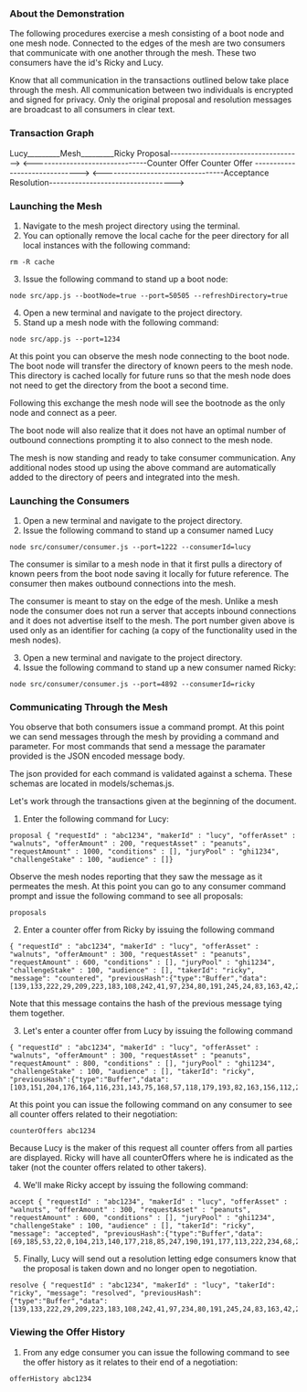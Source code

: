 ### About the Demonstration

The following procedures exercise a mesh consisting of a boot node and one mesh node.  Connected to the edges of the mesh are two consumers that communicate with one another through the mesh.  These two consumers have the id's Ricky and Lucy.

Know that all communication in the transactions outlined below take place through the mesh.  All communication between two individuals is encrypted and signed for privacy.  Only the original proposal and resolution messages are broadcast to all consumers in clear text.

### Transaction Graph
Lucy_________Mesh_________Ricky
Proposal------------------------------------>
<-------------------------------Counter Offer
Counter Offer ------------------------------>
<---------------------------------Acceptance
Resolution---------------------------------->

### Launching the Mesh
1. Navigate to the mesh project directory using the terminal.
2. You can optionally remove the local cache for the peer directory for all local instances with the following command:
~~~
rm -R cache
~~~

3. Issue the following command to stand up a boot node:
~~~
node src/app.js --bootNode=true --port=50505 --refreshDirectory=true
~~~

4. Open a new terminal and navigate to the project directory.
5. Stand up a mesh node with the following command:
~~~
node src/app.js --port=1234
~~~
At this point you can observe the mesh node connecting to the boot node.  The boot node will transfer the directory of known peers to the mesh node.  This directory is cached locally for future runs so that the mesh node does not need to get the directory from the boot a second time.

Following this exchange the mesh node will see the bootnode as the only node and connect as a peer.

The boot node will also realize that it does not have an optimal number of outbound connections prompting it to also connect to the mesh node.

The mesh is now standing and ready to take consumer communication.  Any additional nodes stood up using the above command are automatically added to the directory of peers and integrated into the mesh.

### Launching the Consumers
1. Open a new terminal and navigate to the project directory.
2. Issue the following command to stand up a consumer named Lucy
~~~
node src/consumer/consumer.js --port=1222 --consumerId=lucy
~~~
The consumer is similar to a mesh node in that it first pulls a directory of known peers from the boot node saving it locally for future reference.  The consumer then makes outbound connections into the mesh.

The consumer is meant to stay on the edge of the mesh.
Unlike a mesh node the consumer does not run a server that accepts inbound connections and it does not advertise itself to the mesh.  The port number given above is used only as an identifier for caching (a copy of the functionality used in the mesh nodes).

3. Open a new terminal and navigate to the project directory.
4. Issue the following command to stand up a new consumer named Ricky:
~~~
node src/consumer/consumer.js --port=4892 --consumerId=ricky
~~~

### Communicating Through the Mesh
You observe that both consumers issue a command prompt.  At this point we can send messages through the mesh by providing a command and parameter.  For most commands that send a message the paramater provided is the JSON encoded message body.

The json provided for each command is validated against a schema.  These schemas are located in models/schemas.js.

Let's work through the transactions given at the beginning of the document.

1. Enter the following command for Lucy:
~~~
proposal { "requestId" : "abc1234", "makerId" : "lucy", "offerAsset" : "walnuts", "offerAmount" : 200, "requestAsset" : "peanuts", "requestAmount" : 1000, "conditions" : [], "juryPool" : "ghi1234", "challengeStake" : 100, "audience" : []}
~~~
Observe the mesh nodes reporting that they saw the message as it permeates the mesh.  At this point you can go to any consumer command prompt and issue the following command to see all proposals:
~~~
proposals
~~~
2. Enter a counter offer from Ricky by issuing the following command
~~~
{ "requestId" : "abc1234", "makerId" : "lucy", "offerAsset" : "walnuts", "offerAmount" : 300, "requestAsset" : "peanuts", "requestAmount" : 600, "conditions" : [], "juryPool" : "ghi1234", "challengeStake" : 100, "audience" : [], "takerId": "ricky", "message": "countered", "previousHash":{"type":"Buffer","data":[139,133,222,29,209,223,183,108,242,41,97,234,80,191,245,24,83,163,42,239,102,173,66,251,43,236,104,34,188,171,68,187]}}
~~~
Note that this message contains the hash of the previous message tying them together.

3.  Let's enter a counter offer from Lucy by issuing the following command
~~~
{ "requestId" : "abc1234", "makerId" : "lucy", "offerAsset" : "walnuts", "offerAmount" : 300, "requestAsset" : "peanuts", "requestAmount" : 800, "conditions" : [], "juryPool" : "ghi1234", "challengeStake" : 100, "audience" : [], "takerId": "ricky", "previousHash":{"type":"Buffer","data":[103,151,204,176,164,116,231,143,75,168,57,118,179,193,82,163,156,112,218,54,188,11,49,56,22,7,122,25,190,47,180,28]}}
~~~

At this point you can issue the following command on any consumer to see all counter offers related to their negotiation:
~~~
counterOffers abc1234
~~~
Because Lucy is the maker of this request all counter offers from all parties are displayed.  Ricky will have all counterOffers where he is indicated as the taker (not the counter offers related to other takers).

4. We'll make Ricky accept by issuing the following command:
~~~
accept { "requestId" : "abc1234", "makerId" : "lucy", "offerAsset" : "walnuts", "offerAmount" : 300, "requestAsset" : "peanuts", "requestAmount" : 600, "conditions" : [], "juryPool" : "ghi1234", "challengeStake" : 100, "audience" : [], "takerId": "ricky", "message": "accepted", "previousHash":{"type":"Buffer","data":[69,185,53,22,0,104,213,140,177,218,85,247,190,191,177,113,222,234,68,232,248,18,236,152,52,78,26,6,113,244,163,187]}}
~~~

5. Finally, Lucy will send out a resolution letting edge consumers know that the proposal is taken down and no longer open to negotiation.
~~~
resolve { "requestId" : "abc1234", "makerId" : "lucy", "takerId": "ricky", "message": "resolved", "previousHash":{"type":"Buffer","data":[139,133,222,29,209,223,183,108,242,41,97,234,80,191,245,24,83,163,42,239,102,173,66,251,43,236,104,34,188,171,68,187]}}
~~~

### Viewing the Offer History

1. From any edge consumer you can issue the following command to see the offer history as it relates to their end of a negotiation:
~~~
offerHistory abc1234
~~~



